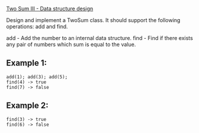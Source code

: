 [Two Sum III - Data structure design](https://leetcode.com/problems/two-sum-iii-data-structure-design/)

Design and implement a TwoSum class. It should support the following operations: add and find.

add - Add the number to an internal data structure.
find - Find if there exists any pair of numbers which sum is equal to the value.

## Example 1:

```
add(1); add(3); add(5);
find(4) -> true
find(7) -> false
```

## Example 2:

```add(3); add(1); add(2);
find(3) -> true
find(6) -> false
```
